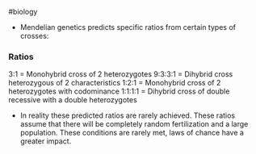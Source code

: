 #biology
- Mendelian genetics predicts specific ratios from certain types of crosses:

### Ratios
3:1 = Monohybrid cross of 2 heterozygotes
9:3:3:1 = Dihybrid cross heterozygous of 2 characteristics
1:2:1 = Monohybrid cross of 2 heterozygotes with codominance
1:1:1:1 = Dihybrid cross of double recessive with a double heterozygotes

- In reality these predicted ratios are rarely achieved. These ratios assume that there will be completely random fertilization and a large population. These conditions are rarely met, laws of chance have a greater impact.